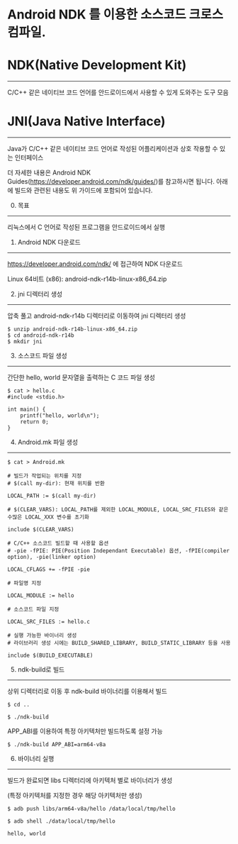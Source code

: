 
Android NDK 를 이용한 소스코드 크로스 컴파일.
=====

# NDK(Native Development Kit)
-----
C/C++ 같은 네이티브 코드 언어를 안드로이드에서 사용할 수 있게 도와주는 도구 모음



# JNI(Java Native Interface)
-----
Java가 C/C++ 같은 네이티브 코드 언어로 작성된 어플리케이션과 상호 작용할 수 있는 인터페이스



더 자세한 내용은 Android NDK Guides(https://developer.android.com/ndk/guides/)를 참고하시면 됩니다.
아래에 빌드와 관련된 내용도 위 가이드에 포함되어 있습니다.




0. 목표
-----
리눅스에서 C 언어로 작성된 프로그램을 안드로이드에서 실행



1. Android NDK 다운로드
-----
https://developer.android.com/ndk/ 에 접근하여 NDK 다운로드

Linux 64비트 (x86): android-ndk-r14b-linux-x86_64.zip



2. jni 디렉터리 생성
-----
압축 풀고 android-ndk-r14b 디렉터리로 이동하여 jni 디렉터리 생성
```
$ unzip android-ndk-r14b-linux-x86_64.zip
$ cd android-ndk-r14b
$ mkdir jni
```


3. 소스코드 파일 생성
-----
간단한 hello, world 문자열을 출력하는 C 코드 파일 생성
```
$ cat > hello.c
#include <stdio.h>

int main() {
	printf("hello, world\n");
	return 0;
}
```


4. Android.mk 파일 생성
-----
```
$ cat > Android.mk

# 빌드가 작업되는 위치를 지정
# $(call my-dir): 현재 위치를 반환

LOCAL_PATH := $(call my-dir)

# $(CLEAR_VARS): LOCAL_PATH를 제외한 LOCAL_MODULE, LOCAL_SRC_FILES와 같은 수많은 LOCAL_XXX 변수를 초기화

include $(CLEAR_VARS)

# C/C++ 소스코드 빌드할 때 사용할 옵션
# -pie -fPIE: PIE(Position Independant Executable) 옵션, -fPIE(compiler option), -pie(linker option)

LOCAL_CFLAGS += -fPIE -pie

# 파일명 지정

LOCAL_MODULE := hello

# 소스코드 파일 지정

LOCAL_SRC_FILES := hello.c

# 실행 가능한 바이너리 생성
# 라이브러리 생성 시에는 BUILD_SHARED_LIBRARY, BUILD_STATIC_LIBRARY 등을 사용

include $(BUILD_EXECUTABLE)
```

5. ndk-build로 빌드
-----
상위 디렉터리로 이동 후 ndk-build 바이너리를 이용해서 빌드
```
$ cd ..

$ ./ndk-build
```

APP_ABI를 이용하여 특정 아키텍처만 빌드하도록 설정 가능
```
$ ./ndk-build APP_ABI=arm64-v8a
```


6. 바이너리 실행
-----
빌드가 완료되면 libs 디렉터리에 아키텍처 별로 바이너리가 생성

(특정 아키텍처를 지정한 경우 해당 아키텍처만 생성)
```
$ adb push libs/arm64-v8a/hello /data/local/tmp/hello

$ adb shell ./data/local/tmp/hello

hello, world

```

